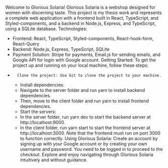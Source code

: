 Welcome to Glorious Solaria!
Glorious Solaria is a webshop designed for women with discerning taste. This project is my thesis work and represents a complete web application with a frontend built in React, TypeScript, and Styled-components, and a backend in Node.js, Express, and TypeScript, using a SQLite database.
Technologies:
* Frontend: React, TypeScript, Styled-components, React-hook-form, React-Query
* Backend: Node.js, Express, TypeScript, SQLite
* Payment Solution: Stripe for payments, Email.js for sending emails, and Google API for login with Google account.
Getting Started:
To get the project up and running on your local machine, follow these steps:
* 		Clone the project: Use Git to clone the project to your machine.
    * Install dependencies:
    * Navigate to the server folder and run yarn to install backend dependencies.
    * Then, move to the client folder and run yarn to install frontend dependencies.
    * Start the servers:
    * In the server folder, run yarn dev to start the backend server at http://localhost:9000.
    * In the client folder, run yarn start to start the frontend server at http://localhost:3000. Note that the frontend must run on port 3000 to function correctly.
Using Glorious Solaria:
Create an account by signing up with your Google account or by creating your own username and password. You need to be logged in to proceed to the checkout. Explore and enjoy navigating through Glorious Solaria intuitively and without guidance.
